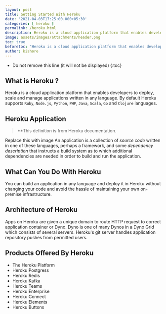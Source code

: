 ```yaml
---
layout: post
title: Getting Started With Heroku
date: '2021-04-03T17:25:00.000+05:30'
categories: [ heroku ]
permalink: /heroku.html
description: Heroku is a cloud application platform that enables developers to deploy, scale and manage applications written in any language. By default Heroku supports `Ruby`, `Node.js`, `Python`, `PHP`, `Java`, `Scala`, `Go` and `Clojure` languages.
image: assets/images/attachments/header.png
toc: true
beforetoc: "Heroku is a cloud application platform that enables developers to deploy, scale and manage applications written in any language. By default Heroku supports `Ruby`, `Node.js`, `Python`, `PHP`, `Java`, `Scala`, `Go` and `Clojure` languages."
author: kishore
---
```


* Do not remove this line (it will not be displayed)
{:toc}

## What is Heroku ?

Heroku is a cloud application platform that enables developers to deploy, scale and manage applications written in any language. By default Heroku supports `Ruby`, `Node.js`, `Python`, `PHP`, `Java`, `Scala`, `Go` and `Clojure` languages.

## Heroku Application

> **This definition is from Heroku documentation.

Replace this with image
An application is a collection of _source code_ written in one of these languages, perhaps a framework, and some _dependency description_ that instructs a build system as to which additional dependencies are needed in order to build and run the application.

## What Can You Do With Heroku

You can build an application in any language and deploy it in Heroku without changing your code and avoid the hassle of maintaining your own on-premise infrastructure.

## Architecture of Heroku

Apps on Heroku are given a unique domain to route HTTP request to correct application container or Dyno. Dyno is one of many Dynos in a Dyno Grid which consists of several servers. Heroku's git server handles application repository pushes from permitted users.

## Products Offered By Heroku

* The Heroku Platform
* Heroku Postgress
* Heroku Redis
* Heroku Kafka
* Heroku Teams
* Heroku Enterprise
* Heroku Connect
* Heroku Elements
* Heroku Buttons
